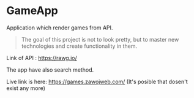 # GameApp
Application which render games from API.

 > The goal of this project is not to look pretty, but to master new technologies and create functionality in them.

Link of API : https://rawg.io/

The app have also search method.

Live link is here: https://games.zawojweb.com/ (It's posible that dosen't exist any more)
